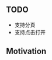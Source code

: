 <!-- plugin template readme -->

## TODO

* 支持分頁
* 支持点击打开

## Motivation


<!-- your plugin motivation, or why you write this plugin -->
